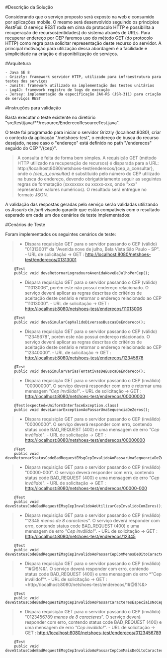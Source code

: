 #Descrição da Solução

Considerando que o serviço proposto será exposto na web e consumido por aplicações mobile. O mesmo será desenvolvido seguindo os princípios *RestFull*. O serviço REST roda em cima do protocolo HTTP e possibilita a recuperação de recursos(entidades) do sistema através de URLs. Para recuperar endereço por CEP faremos uso do método GET (do protocolo HTTP) como regra para solicitar representação deste recurso do servidor. A principal motivação para utilização dessa abordagem é a facilidade e simplicidade na criação e disponibilização de serviços.

#Arquitetura

	- Java SE 8
	- Grizzly: framework servidor HTTP, utilizado para infraestrutura para testes dos serviços
	- Junit4: framework utilizado na implementação dos testes unitários
	- Log4J: framework registro de logs de execução
	- Jersey: implementação da especificação JAX-RS (JSR-311) para criação de serviços REST

#Instruções para validação

Basta executar o teste existente no diretório "src/test/java/**/resource/EnderecoResourceTest.java".

O teste foi programado para iniciar o servidor Grizzly (localhost:8080), criar o contexto da aplicação "/netshoes-test", o endereço de busca do recurso desejado, nesse caso o "endereço" está definido no path "/enderecos" seguido do CEP "/{cep}".

> A consulta é feita de forma bem simples. A requisição GET (método HTTP utilizado na recuperação de recursos) é disparada para a URL: http://localhost:8080/netshoes-test/enderecos/{cep_a_consultar}, onde o *{cep_a_consultar}* é substituido pelo número do CEP utilizado na busca do endereço, devendo obrigatóriamente seguir as seguintes regras de formatação (xxxxxxxx ou xxxxx-xxx, onde "xxx" representam valores numéricos). O resultado será entregue no formato JSON.

A validação das respostas geradas pelo serviço serão validadas utilizando os *Asserts* do *junit* visando garantir que estão compatíveis com o resultado esperado em cada um dos cenários de teste implementados:

#Cenários de Teste

Foram implementados os seguintes cenários de teste:

> * Dispara requisição GET para o servidor passando o CEP (válido) "01313001" da "Avenida nove de julho, Bela Vista São Paulo - SP".
	- URL de solicitação -> GET : <http://localhost:8080/netshoes-test/enderecos/01313001>
```
	@Test
	public void deveRetornarLogradouroAvenidaNoveDeJulhoPorCep();
```

> * Dispara requisição GET para o servidor passando o CEP (válido) "11013006", porém este não possui endereço relacionado. O serviço deverá aplicar as regras descritas do critérios de aceitação deste cenário e retornar o endereço relacionado ao CEP "11013000".
	- URL de solicitação -> GET : <http://localhost:8080/netshoes-test/enderecos/11013006>

```
	@Test
	public void deveSimularCepValidoDiversasBuscasDeEndereco();
```

> * Dispara requisição GET para o servidor passando o CEP (válido) "12345678", porém este não possui endereço relacionado. O serviço deverá aplicar as regras descritas do critérios de aceitação deste cenário e retornar o endereço relacionado ao CEP "12340000".
	- URL de solicitação -> GET : <http://localhost:8080/netshoes-test/enderecos/12345678>
```
	@Test
	public void deveSimularVariasTentativasDeBuscaDeEndereco();
```

> * Dispara requisição GET para o servidor passando o CEP (inválido) "00000000". O serviço deverá responder com erro e retornar uma mensagem *"Cep inválido!"*.
	- URL de solicitação -> GET : <http://localhost:8080/netshoes-test/enderecos/00000000>
```
	@Test(expected=UniformInterfaceException.class)
	public void deveLancarExceptionAoPassarUmaSequenciaDeZeros();
```

> * Dispara requisição GET para o servidor passando o CEP (inválido) "00000000". O serviço deverá responder com erro, contendo status code BAD_REQUEST (400) e uma mensagem de erro *"Cep inválido!"*.
	- URL de solicitação -> GET : <http://localhost:8080/netshoes-test/enderecos/00000000>
```
	@Test
	public void deveRetornarStatusCodeBadRequestEMsgCepInvalidoAoPassarUmaSequenciaDeZeros();
```

> * Dispara requisição GET para o servidor passando o CEP (inválido) "00000-000". O serviço deverá responder com erro, contendo status code BAD_REQUEST (400) e uma mensagem de erro *"Cep inválido!"*.
	- URL de solicitação -> GET : <http://localhost:8080/netshoes-test/enderecos/00000-000>
```
	@Test
	public void deveStatusCodeBadRequestEMsgCepInvalidoAoUtilizarCepInvalidoComZeros();
```

> * Dispara requisição GET para o servidor passando o CEP (inválido) "12345 *menos de 8 caracteres*". O serviço deverá responder com erro, contendo status code BAD_REQUEST (400) e uma mensagem de erro *"Cep inválido!"*.
	- URL de solicitação -> GET : <http://localhost:8080/netshoes-test/enderecos/12345>
```
	@Test
	public void deveStatusCodeBadRequestEMsgCepInvalidoAoPassarCepComMenosDeOitoCaracteres();
```

> * Dispara requisição GET para o servidor passando o CEP (inválido) "1#@$%&". O serviço deverá responder com erro, contendo status code BAD_REQUEST (400) e uma mensagem de erro *"Cep inválido!"*.
	- URL de solicitação -> GET : <http://localhost:8080/netshoes-test/enderecos/1#@$%&>
```
	@Test
	public void deveStatusCodeBadRequestEMsgCepInvalidoAoPassarCaracteresEspeciaisNoCep();
```

> * Dispara requisição GET para o servidor passando o CEP (inválido) "0123456789 *menos de 8 caracteres*". O serviço deverá responder com erro, contendo status code BAD_REQUEST (400) e uma mensagem de erro *"Cep inválido!"*.
	- URL de solicitação -> GET : <http://localhost:8080/netshoes-test/enderecos/0123456789>
```
	@Test
	public void deveStatusCodeBadRequestEMsgCepInvalidoAoPassarCepComMaisDeOitoCaracteres();
```
